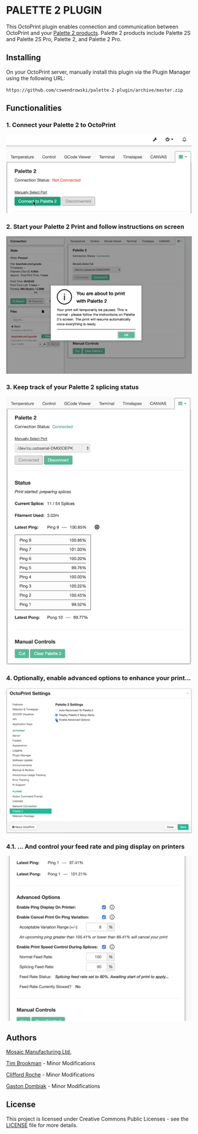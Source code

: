 # PALETTE 2 PLUGIN

This OctoPrint plugin enables connection and communication between OctoPrint and your [Palette 2 products](https://www.mosaicmfg.com/pages/products). Palette 2 products include Palette 2S and Palette 2S Pro, Palette 2, and Palette 2 Pro.

## Installing

On your OctoPrint server, manually install this plugin via the Plugin Manager using the following URL:

`https://github.com/cswendrowski/palette-2-plugin/archive/master.zip`

## Functionalities

### 1. Connect your Palette 2 to OctoPrint

![PALETTE 2 CONNECTION TO BE ESTABLISHED BY CLICK OF BUTTON](./extras/PALETTE_2_CONNECT.png)

### 2. Start your Palette 2 Print and follow instructions on screen

![PALETTE 2 INSTRUCTIONS ON OCTOPRINT USER INTERFACE](./extras/PALETTE_2_INSTRUCTIONS.png)

### 3. Keep track of your Palette 2 splicing status

![PALETTE 2 STATUS INDICATORS SUCH AS FILAMENT LENGTH AND NUMBER OF SPLICES](./extras/PALETTE_2_STATUS.png)

### 4. Optionally, enable advanced options to enhance your print...

![PALETTE 2 ENABLE ADVANCED OPTIONS IN THE SETTINGS OPTIONS](./extras/PALETTE_2_ENABLE_ADVANCED_OPTIONS.png)

### 4.1. ... And control your feed rate and ping display on printers

![PALETTE 2 ADVANCED OPTIONS SUCH AS FEED RATE ADJUSTMENT AND PING DISPLAY ON PRINTER](./extras/PALETTE_2_ADVANCED_OPTIONS.png)

## Authors

[Mosaic Manufacturing Ltd.](https://www.mosaicmfg.com/)

[Tim Brookman](https://gitlab.com/skellatore) - Minor Modifications

[Clifford Roche](https://gitlab.com/clifford.roche) - Minor Modifications

[Gaston Dombiak](https://gitlab.com/gdombi) - Minor Modifications

## License

This project is licensed under Creative Commons Public Licenses - see the [LICENSE](https://gitlab.com/mosaic-mfg/canvas-plugin/blob/master/LICENSE) file for more details.
